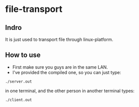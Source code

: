 # file-transport

## Indro
It is just used to transport file through linux-platform.

## How to use
- First make sure you guys are in the same LAN.
- I've provided the compiled one, so you can just type:
```
./server.out
```
in one terminal, and the other person in another terminal types:
```
./client.out
```
